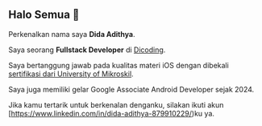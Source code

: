 ## Halo Semua 👋

Perkenalkan nama saya **Dida Adithya**.<br>

Saya seorang **Fullstack Developer** di [Dicoding](https://www.dicoding.com/).<br>

Saya bertanggung jawab pada kualitas materi iOS dengan dibekali [sertifikasi dari University of Mikroskil](https://www.coursera.org/account/accomplishments/specialization/CLKJD8XBXJ3M).<br>

Saya juga memiliki gelar Google Associate Android Developer sejak 2024.<br>

Jika kamu tertarik untuk berkenalan denganku, silakan ikuti akun [https://www.linkedin.com/in/dida-adithya-879910229/)ku ya.
